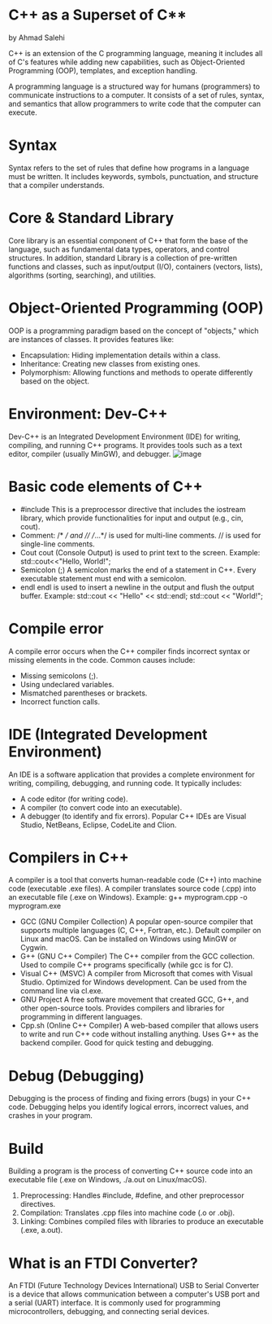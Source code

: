 # C++ as a Superset of C**
by Ahmad Salehi

C++ is an extension of the C programming language, meaning it includes all of C's features while adding new capabilities, such as Object-Oriented Programming (OOP), templates, and exception handling.

A programming language is a structured way for humans (programmers) to communicate instructions to a computer. It consists of a set of rules, syntax, and semantics that allow programmers to write code that the computer can execute.

# Syntax
Syntax refers to the set of rules that define how programs in a language must be written. It includes keywords, symbols, punctuation, and structure that a compiler understands.

# Core & Standard Library
Core library is an essential component of C++ that form the base of the language, such as fundamental data types, operators, and control structures. In addition, standard Library is a collection of pre-written functions and classes, such as input/output (I/O), containers (vectors, lists), algorithms (sorting, searching), and utilities.

# Object-Oriented Programming (OOP)
OOP is a programming paradigm based on the concept of "objects," which are instances of classes. It provides features like:
  - Encapsulation: Hiding implementation details within a class.
  - Inheritance: Creating new classes from existing ones.
  - Polymorphism: Allowing functions and methods to operate differently based on the object.

# Environment: Dev-C++
Dev-C++ is an Integrated Development Environment (IDE) for writing, compiling, and running C++ programs. It provides tools such as a text editor, compiler (usually MinGW), and debugger.
![image](https://github.com/user-attachments/assets/35074105-3980-413c-b857-f6a24dc2cc5a)

# Basic code elements of C++
  - #include <iostream>
    This is a preprocessor directive that includes the iostream library, which provide functionalities for input and output (e.g., cin, cout).
  - Comment: /* */ and //
    /*...*/ is used for multi-line comments.
    // is used for single-line comments.
  - Cout
    cout (Console Output) is used to print text to the screen. Example: std::cout<<"Hello, World!";
  - Semicolon (;)
    A semicolon marks the end of a statement in C++. Every executable statement must end with a semicolon.
  - endl
    endl is used to insert a newline in the output and flush the output buffer. Example:
    std::cout << "Hello" << std::endl;
    std::cout << "World!";

# Compile error
A compile error occurs when the C++ compiler finds incorrect syntax or missing elements in the code. Common causes include:
  - Missing semicolons (;).
  - Using undeclared variables.
  - Mismatched parentheses or brackets.
  - Incorrect function calls.

# IDE (Integrated Development Environment)
An IDE is a software application that provides a complete environment for writing, compiling, debugging, and running code. It typically includes:
  - A code editor (for writing code).
  - A compiler (to convert code into an executable).
  - A debugger (to identify and fix errors).
Popular C++ IDEs are Visual Studio, NetBeans, Eclipse, CodeLite and Clion.

# Compilers in C++
A compiler is a tool that converts human-readable code (C++) into machine code (executable .exe files). A compiler translates source code (.cpp) into an executable file (.exe on Windows). Example: g++ myprogram.cpp -o myprogram.exe
  - GCC (GNU Compiler Collection)
    A popular open-source compiler that supports multiple languages (C, C++, Fortran, etc.).
    Default compiler on Linux and macOS.
    Can be installed on Windows using MinGW or Cygwin.
  - G++ (GNU C++ Compiler)
    The C++ compiler from the GCC collection.
    Used to compile C++ programs specifically (while gcc is for C).
  - Visual C++ (MSVC)
    A compiler from Microsoft that comes with Visual Studio.
    Optimized for Windows development.
    Can be used from the command line via cl.exe.
  - GNU Project
    A free software movement that created GCC, G++, and other open-source tools.
    Provides compilers and libraries for programming in different languages.
  - Cpp.sh (Online C++ Compiler)
    A web-based compiler that allows users to write and run C++ code without installing anything.
    Uses G++ as the backend compiler.
    Good for quick testing and debugging.

# Debug (Debugging)
Debugging is the process of finding and fixing errors (bugs) in your C++ code. Debugging helps you identify logical errors, incorrect values, and crashes in your program.

# Build
Building a program is the process of converting C++ source code into an executable file (.exe on Windows, ./a.out on Linux/macOS).
  1.	Preprocessing: Handles #include, #define, and other preprocessor directives.
  2.	Compilation: Translates .cpp files into machine code (.o or .obj).
  3.	Linking: Combines compiled files with libraries to produce an executable (.exe, a.out).

# What is an FTDI Converter?
An FTDI (Future Technology Devices International) USB to Serial Converter is a device that allows communication between a computer's USB port and a serial (UART) interface. It is commonly used for programming microcontrollers, debugging, and connecting serial devices.
